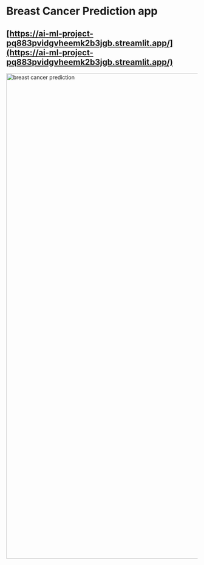 # Breast Cancer Prediction app
[https://ai-ml-project-pq883pvidgvheemk2b3jgb.streamlit.app/](https://ai-ml-project-pq883pvidgvheemk2b3jgb.streamlit.app/)
---
<img width="1280" alt="breast cancer prediction" src="https://github.com/user-attachments/assets/c5a303d5-008c-480d-b866-37db5f104f1c">
